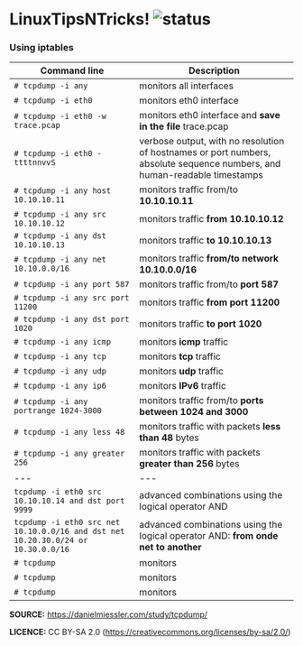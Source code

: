 
# LinuxTipsNTricks! ![status](https://img.shields.io/readthedocs/pip.svg)
### Using iptables ###

| Command line | Description |
| --- | --- |
| `# tcpdump -i any` | monitors all interfaces |
| `# tcpdump -i eth0` | monitors eth0 interface |
| `# tcpdump -i eth0 -w trace.pcap` | monitors eth0 interface and **save in the file** trace.pcap |
| `# tcpdump -i eth0 -ttttnnvvS` | verbose output, with no resolution of hostnames or port numbers, absolute sequence numbers, and human-readable timestamps |
| `# tcpdump -i any host 10.10.10.11` | monitors traffic from/to **10.10.10.11** |
| `# tcpdump -i any src 10.10.10.12` | monitors traffic **from 10.10.10.12** |
| `# tcpdump -i any dst 10.10.10.13` | monitors traffic **to 10.10.10.13** |
| `# tcpdump -i any net 10.10.0.0/16` | monitors traffic **from/to network 10.10.0.0/16** |
| `# tcpdump -i any port 587` | monitors traffic from/to **port 587** |
| `# tcpdump -i any src port 11200` | monitors traffic **from port 11200** |
| `# tcpdump -i any dst port 1020` | monitors traffic **to port 1020** |
| `# tcpdump -i any icmp` | monitors **icmp** traffic|
| `# tcpdump -i any tcp` | monitors **tcp** traffic|
| `# tcpdump -i any udp` | monitors **udp** traffic|
| `# tcpdump -i any ip6` | monitors **IPv6** traffic|
| `# tcpdump -i any portrange 1024-3000 ` | monitors traffic from/to **ports between 1024 and 3000** |
| `# tcpdump -i any less 48` | monitors traffic with packets **less than 48** bytes |
| `# tcpdump -i any greater 256` | monitors traffic with packets **greater than 256** bytes |
| --- | --- |
| `tcpdump -i eth0 src 10.10.10.14 and dst port 9999` | advanced combinations using the logical operator AND |
| `tcpdump -i eth0 src net 10.10.0.0/16 and dst net 10.20.30.0/24 or 10.30.0.0/16` | advanced combinations using the logical operator AND: **from onde net to another** |
| `# tcpdump` | monitors |
| `# tcpdump` | monitors |
| `# tcpdump` | monitors |

**SOURCE:** https://danielmiessler.com/study/tcpdump/

**LICENCE:** CC BY-SA 2.0 (https://creativecommons.org/licenses/by-sa/2.0/)
